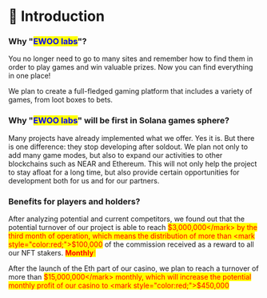 # 🌟 Introduction

### Why "<mark style="color:blue;">EWOO labs</mark>"?

You no longer need to go to many sites and remember how to find them in order to play games and win valuable prizes. Now you can find everything in one place!&#x20;

We plan to create a full-fledged gaming platform that includes a variety of games, from loot boxes to bets.

### Why "<mark style="color:blue;">EWOO labs</mark>" will be first in Solana games sphere?

Many projects have already implemented what we offer. Yes it is. But there is one difference: they stop developing after soldout. We plan not only to add many game modes, but also to expand our activities to other blockchains such as NEAR and Ethereum. This will not only help the project to stay afloat for a long time, but also provide certain opportunities for development both for us and for our partners.

### Benefits for players and holders?

After analyzing potential and current competitors, we found out that the potential turnover of our project is able to reach <mark style="color:red;">$3,000,000</mark> by the third month of operation, which means the distribution of more than <mark style="color:red;">$100,000</mark> of the commission received as a reward to all our NFT stakers. <mark style="color:red;">**Monthly**</mark><mark style="color:orange;">**!**</mark>

After the launch of the Eth part of our casino, we plan to reach a turnover of more than <mark style="color:red;">$15,000,000</mark> monthly, which will increase the potential monthly profit of our casino to <mark style="color:red;">$450,000</mark>
